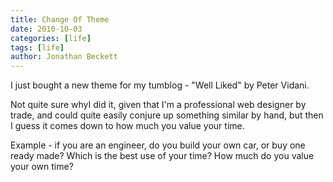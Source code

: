 ```yaml
---
title: Change Of Theme
date: 2010-10-03
categories: [life]
tags: [life]
author: Jonathan Beckett
---
```


I just bought a new theme for my tumblog - "Well Liked" by Peter Vidani.

Not quite sure whyI did it, given that I'm a professional web designer by trade, and could quite easily conjure up something similar by hand, but then I guess it comes down to how much you value your time.

Example - if you are an engineer, do you build your own car, or buy one ready made? Which is the best use of your time? How much do you value your own time?